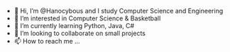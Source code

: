 - 👋 Hi, I’m @Hanocybous and I study Computer Science and Engineering
- 👀 I’m interested in Computer Science & Basketball
- 🌱 I’m currently learning Python, Java, C#
- 💞️ I’m looking to collaborate on small projects
- 📫 How to reach me ...

<!---
Hanocybous/Hanocybous is a ✨ special ✨ repository because its `README.md` (this file) appears on your GitHub profile.
You can click the Preview link to take a look at your changes.
--->
